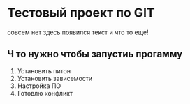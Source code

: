 # Тестовый проект по GIT

совсем нет 
здесь появился текст и что то еще!

## Ч то нужно чтобы запустиь прогамму

1. Установить питон
2. Установить зависемости
3. Настройка ПО
4. Готовлю конфликт
